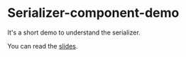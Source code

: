 # Serializer-component-demo
It's a short demo to understand the serializer.

You can read the [slides](https://github.com/vints24/Serializer-component-demo/blob/master/composant-serializer-symfony.pdf).
